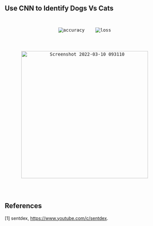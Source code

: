 ## Use CNN to Identify Dogs Vs Cats

<pre><p align="center">
<img alt="accuracy" src="https://user-images.githubusercontent.com/86133411/157817232-4025821f-1979-4cac-9501-fb73c19f3aca.png">    <img alt="loss" src="https://user-images.githubusercontent.com/86133411/157817236-39346861-30af-4bbd-8772-e9dcbdb1ef0b.png">
</p></pre>

<pre><p align="center">
<img width="400" alt="Screenshot 2022-03-10 093110" src="https://user-images.githubusercontent.com/86133411/157817551-24923a66-14c5-4836-bf01-decdc2ec4d21.png">
</p></pre>

<br/>



## References 
[1] sentdex, https://www.youtube.com/c/sentdex. <br/>
